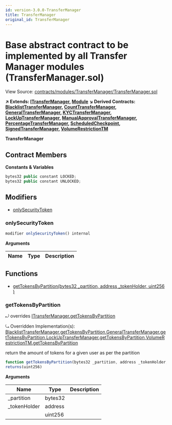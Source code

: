 ```yaml
---
id: version-3.0.0-TransferManager
title: TransferManager
original_id: TransferManager
---
```


# Base abstract contract to be implemented by all Transfer Manager modules (TransferManager.sol)

View Source: [contracts/modules/TransferManager/TransferManager.sol](../../contracts/modules/TransferManager/TransferManager.sol)

**↗ Extends: [ITransferManager](ITransferManager.md), [Module](Module.md)**
**↘ Derived Contracts: [BlacklistTransferManager](BlacklistTransferManager.md), [CountTransferManager](CountTransferManager.md), [GeneralTransferManager](GeneralTransferManager.md), [KYCTransferManager](KYCTransferManager.md), [LockUpTransferManager](LockUpTransferManager.md), [ManualApprovalTransferManager](ManualApprovalTransferManager.md), [PercentageTransferManager](PercentageTransferManager.md), [ScheduledCheckpoint](ScheduledCheckpoint.md), [SignedTransferManager](SignedTransferManager.md), [VolumeRestrictionTM](VolumeRestrictionTM.md)**

**TransferManager**

## Contract Members
**Constants & Variables**

```js
bytes32 public constant LOCKED;
bytes32 public constant UNLOCKED;

```

## Modifiers

- [onlySecurityToken](#onlysecuritytoken)

### onlySecurityToken

```js
modifier onlySecurityToken() internal
```

**Arguments**

| Name        | Type           | Description  |
| ------------- |------------- | -----|

## Functions

- [getTokensByPartition(bytes32 _partition, address _tokenHolder, uint256 )](#gettokensbypartition)

### getTokensByPartition

⤾ overrides [ITransferManager.getTokensByPartition](ITransferManager.md#gettokensbypartition)

⤿ Overridden Implementation(s): [BlacklistTransferManager.getTokensByPartition](BlacklistTransferManager.md#gettokensbypartition),[GeneralTransferManager.getTokensByPartition](GeneralTransferManager.md#gettokensbypartition),[LockUpTransferManager.getTokensByPartition](LockUpTransferManager.md#gettokensbypartition),[VolumeRestrictionTM.getTokensByPartition](VolumeRestrictionTM.md#gettokensbypartition)

return the amount of tokens for a given user as per the partition

```js
function getTokensByPartition(bytes32 _partition, address _tokenHolder, uint256 ) external view
returns(uint256)
```

**Arguments**

| Name        | Type           | Description  |
| ------------- |------------- | -----|
| _partition | bytes32 |  | 
| _tokenHolder | address |  | 
|  | uint256 |  | 

